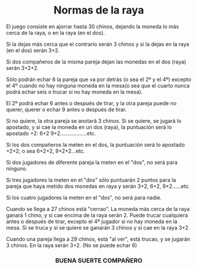 <H1 align="center">Normas de la raya</H1>

El juego consiste en ajorrar hasta 30 chinos, dejando la moneda lo más cerca de la raya, o en la raya (en el dos).

Si la dejas más cerca que el contrario serán 3 chinos y si la dejas en la raya (en el dos) serán 3+2.

Si dos compañeros de la misma pareja dejan las monedas en el dos (raya) serán 3+2+2.

Sólo podrán echar 6 la pareja que va por detrás (o sea el 2º y el 4º) excepto el 4º cuando no hay ninguna moneda en la mesa(o sea que el cuarto nunca podrá echar seis o trucar si no hay moneda en la mesa).

El 2º podrá echar 6 antes o después de tirar, y la otra pareja puede no querer, querer o echar 9 antes o después de tirar.

Si no quiere, la otra pareja se anotará 3 chinos.
Si se quiere, se jugará lo apostado, y si cae la moneda en un dos (raya), la puntuación será lo apostado +2:
6+2     9+2..................etc.

Si los dos compañeros la meten en el dos, la puntuación será lo apostado +2+2; o sea 6+2+2, 9+2+2...etc.

Si dos jugadores de diferente pareja la meten en el "dos", no será para ninguno.

Si tres jugadores la meten en el "dos" sólo puntuarán 2 puntos para la pareja que haya metido dos monedas en raya y serán 3+2, 6+2, 9+2......etc.

Si los cuatro jugadores la meten en el "dos", no será para nadie.

Cuando se llega a 27 chinos está "cerrao". La moneda más cerca de la raya ganará 1 chino, y si cae encima de la raya serán 2. Puede trucar cualquiera antes o después de tirar, excepto el 4º jugador si no hay moneda en la mesa. Si se truca y si se quiere se ganarán 3 chinos y si cae en la raya 3+2.

Cuando una pareja llega a 29 chinos, está "al ver", está trucao, y se jugarán 3 chinos. En la raya serán 3+2. (No se puede echar 6)

<H3 align="center">BUENA SUERTE COMPAÑERO</H3>
